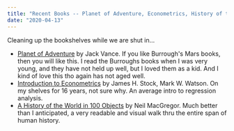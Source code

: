 ```yaml
---
title: "Recent Books -- Planet of Adventure, Econometrics, History of the World in 100 Objects"
date: "2020-04-13"
---
```


Cleaning up the bookshelves while we are shut in...

- [Planet of Adventure](https://www.amazon.com/Planet-Adventure-Chasch-Servants-Dirdir/dp/0312854889) by Jack Vance. If you like Burrough's Mars books, then you will like this. I read the Burroughs books when I was very young, and they have not held up well, but I loved them as a kid. And I kind of love this tho again has not aged well.
- [Introduction to Econometrics](https://www.amazon.com/gp/product/0201715953) by James H. Stock, Mark W. Watson. On my shelves for 16 years, not sure why. An average intro to regression analysis.
- [A History of the World in 100 Objects](https://www.amazon.com/History-World-100-Objects-ebook/dp/B0052RCX0G/) by Neil MacGregor. Much better than I anticipated, a very readable and visual walk thru the entire span of human history.

